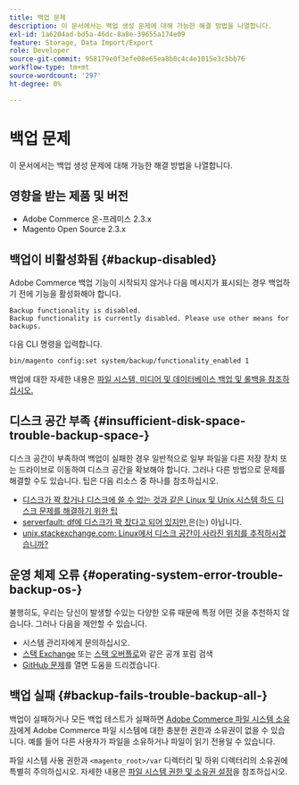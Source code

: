 ```yaml
---
title: 백업 문제
description: 이 문서에서는 백업 생성 문제에 대해 가능한 해결 방법을 나열합니다.
exl-id: 1a6204ad-bd5a-46dc-8a8e-39655a174e09
feature: Storage, Data Import/Export
role: Developer
source-git-commit: 958179e0f3efe08e65ea8b0c4c4e1015e3c5bb76
workflow-type: tm+mt
source-wordcount: '297'
ht-degree: 0%

---
```


# 백업 문제

이 문서에서는 백업 생성 문제에 대해 가능한 해결 방법을 나열합니다.

## 영향을 받는 제품 및 버전

* Adobe Commerce 온-프레미스 2.3.x
* Magento Open Source 2.3.x

## 백업이 비활성화됨 {#backup-disabled}

Adobe Commerce 백업 기능이 시작되지 않거나 다음 메시지가 표시되는 경우 백업하기 전에 기능을 활성화해야 합니다.

```terminal
Backup functionality is disabled.
Backup functionality is currently disabled. Please use other means for backups.
```

다음 CLI 명령을 입력합니다.

```bash
bin/magento config:set system/backup/functionality_enabled 1
```

백업에 대한 자세한 내용은 [파일 시스템, 미디어 및 데이터베이스 백업 및 롤백을 참조하십시오.](https://devdocs.magento.com/guides/v2.3/install-gde/install/cli/install-cli-backup.html)

## 디스크 공간 부족 {#insufficient-disk-space-trouble-backup-space-}

디스크 공간이 부족하여 백업이 실패한 경우 일반적으로 일부 파일을 다른 저장 장치 또는 드라이브로 이동하여 디스크 공간을 확보해야 합니다. 그러나 다른 방법으로 문제를 해결할 수도 있습니다. 팁은 다음 리소스 중 하나를 참조하십시오.

* [디스크가 꽉 찼거나 디스크에 쓸 수 없는 것과 같은 Linux 및 Unix 시스템 하드 디스크 문제를 해결하기 위한 팁](https://www.cyberciti.biz/datacenter/linux-unix-bsd-osx-cannot-write-to-hard-disk)
* [serverfault: df에 디스크가 꽉 찼다고 되어 있지만 ](https://serverfault.com/questions/315181/df-says-disk-is-full-but-it-is-not)은(는) 아닙니다.
* [unix.stackexchange.com: Linux에서 디스크 공간이 사라진 위치를 추적하시겠습니까?](https://unix.stackexchange.com/questions/125429/tracking-down-where-disk-space-has-gone-on-linux)

## 운영 체제 오류 {#operating-system-error-trouble-backup-os-}

불행히도, 우리는 당신이 발생할 수있는 다양한 오류 때문에 특정 어떤 것을 추천하지 않습니다. 그러나 다음을 제안할 수 있습니다.

* 시스템 관리자에게 문의하십시오.
* [스택 Exchange](https://unix.stackexchange.com) 또는 [스택 오버플로](https://stackoverflow.com)와 같은 공개 포럼 검색
* [GitHub 문제](https://github.com/magento/magento2/issues)를 열면 도움을 드리겠습니다.

## 백업 실패 {#backup-fails-trouble-backup-all-}

백업이 실패하거나 모든 백업 테스트가 실패하면 [Adobe Commerce 파일 시스템 소유자](https://devdocs.magento.com/guides/v2.2/install-gde/prereq/file-sys-perms-over.html)에게 Adobe Commerce 파일 시스템에 대한 충분한 권한과 소유권이 없을 수 있습니다. 예를 들어 다른 사용자가 파일을 소유하거나 파일이 읽기 전용일 수 있습니다.

파일 시스템 사용 권한과 `<magento_root>/var` 디렉터리 및 하위 디렉터리의 소유권에 특별히 주의하십시오. 자세한 내용은 [파일 시스템 권한 및 소유권 설정](https://devdocs.magento.com/guides/v2.3/install-gde/prereq/file-system-perms.html)을 참조하십시오.
